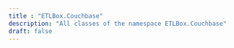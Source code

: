 ```yaml
---
title : "ETLBox.Couchbase"
description: "All classes of the namespace ETLBox.Couchbase"
draft: false
---
```

